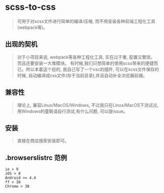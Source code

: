 # scss-to-css
> 可用于对scss文件进行简单的编译/压缩, 而不用安装各种前端工程化工具(webpack等)。

## 出现的契机
> 对于小项目来说, webpack等各种工程化工具, 实在过于重, 配置又繁琐。 而且还要安装一大堆模块。
> 有时候,我们只想简单的使用scss带来的便捷而已。所以本着这个目的, 我自己写了一个vsc的插件, 可以在scss文件保存的时候, 自动编译成css文件(存于当前目录),并且自动补全浏览器前缀。


## 兼容性
> 理论上, 兼容Linux/MacOS/Windows, 不过我只在Linux/MacOS下测试过, 用Windows的童鞋请自行测试,有什么问题, 可以提issue。

## 安装
> 直接在商店搜索安装即可。


## .browserslistrc 范例

```
ie > 9
iOS > 8
Android >= 4.4
ff > 38
Chrome > 38
```
